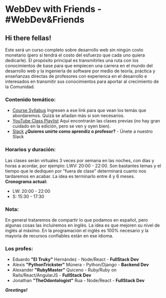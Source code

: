 # WebDev with Friends - #WebDev&Friends

## Hi there fellas!

Este será un curso completo sobre desarrollo web sin ningún costo monetario (pero sí tendrá el costo del esfuerzo que cada uno quiera dedicarle). El propósito principal es transmitirles una ruta con los conocimientos de base para que empiecen una carrera en el mundo del desarrollo web y la ingeniería de software por medio de teoría, práctica y enseñanzas directas de profesores con experienca en el desarrollo e interesados en transmitir sus conocimientos para aportar al crecimiento de la Comunidad.

### Contenido temático:
- [Course Syllabus](https://www.notion.so/a11738c4224c4b159e714bcde5d04431?v=e7a95f592a724b2bb0fc3c0f6b8f56b4)  Ingresen a ese link para que vean los temás que abordaremos. Quizá se añadan más si son necesarios.
- [YouTube Class Playlist](https://www.youtube.com/playlist?list=PLIgWRLabYMD69tikUlYvbM-tddQCPKLSL)  Aquí encontrarán las clases previas (no hay gran cuidado en la edición, pero se ven y oyen bien).    
- [Slack](https://join.slack.com/t/webdev-friends/shared_invite/enQtODk3NTU1NTUxNzYyLWJjYWJkYWZlYTc4MTBhMDY2NzgxZjU2ZTk5YmRlMDY1MGYxYTQ3NjM0MzVhMzIyNjE2OThjNGM5MjAxM2M3NjE)  **¿Quieres unirte como aprendiz o profesor?** - Únete a nuestro Slack

### Horarios y duración:
Las clases serán virtuales 3 veces por semana en las noches, con días y horas a acordar, por ejemplo: LWV: 20:00 - 22:00. Son bastantes temas y el tiempo que le dediquen por "fuera de clase" determinará cuanto nos tardaremos en acabar. La idea es terminarlo entre 4 y 6 meses.
**Cronograma actual:**
- LW: 20:00 - 22:00
- S: 15:30 - 17:30 

### Nota:
En general trataremos de compartir lo que podamos en español, pero algunas cosas las incluiremos en inglés. La idea es que mejoren su nivel de inglés al máximo. En la programación el inglés es 100% necesario y la mayoría de recursos confiables están en ese idioma.

### Los profes:

- Eduardo **"El Truky"** Hernández - Node/React - **FullStack Dev**
- Alexis **"PythonTrickster"** Múnera -  Python/Django  - **Backend Dev**
- Alexander **"RubyMaster"** Quiceno - Ruby/Ruby on Rails/React/AngularJS - **FullStack Dev**
- Jonathan **"TheOdontologist"** Rua - Node/React - **FullStack Dev**

***Greetings!***